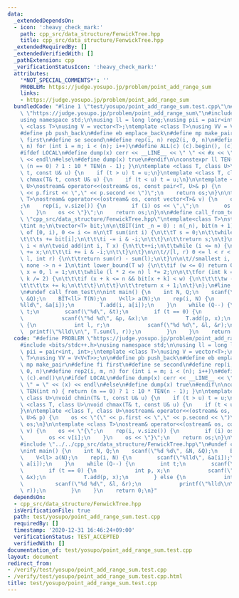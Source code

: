 ```yaml
---
data:
  _extendedDependsOn:
  - icon: ':heavy_check_mark:'
    path: cpp_src/data_structure/FenwickTree.hpp
    title: cpp_src/data_structure/FenwickTree.hpp
  _extendedRequiredBy: []
  _extendedVerifiedWith: []
  _pathExtension: cpp
  _verificationStatusIcon: ':heavy_check_mark:'
  attributes:
    '*NOT_SPECIAL_COMMENTS*': ''
    PROBLEM: https://judge.yosupo.jp/problem/point_add_range_sum
    links:
    - https://judge.yosupo.jp/problem/point_add_range_sum
  bundledCode: "#line 1 \"test/yosupo/point_add_range_sum.test.cpp\"\n#define PROBLEM\
    \ \"https://judge.yosupo.jp/problem/point_add_range_sum\"\n#include <bits/stdc++.h>\n\
    using namespace std;\n\nusing ll = long long;\nusing pii = pair<int, int>;\ntemplate\
    \ <class T>\nusing V = vector<T>;\ntemplate <class T>\nusing VV = V<V<T>>;\n\n\
    #define pb push_back\n#define eb emplace_back\n#define mp make_pair\n#define fi\
    \ first\n#define se second\n#define rep(i, n) rep2(i, 0, n)\n#define rep2(i, m,\
    \ n) for (int i = m; i < (n); i++)\n#define ALL(c) (c).begin(), (c).end()\n\n\
    #ifdef LOCAL\n#define dump(x) cerr << __LINE__ << \" \" << #x << \" = \" << (x)\
    \ << endl\n#else\n#define dump(x) true\n#endif\n\nconstexpr ll TEN(int n) { return\
    \ (n == 0) ? 1 : 10 * TEN(n - 1); }\n\ntemplate <class T, class U>\nvoid chmin(T&\
    \ t, const U& u) {\n    if (t > u) t = u;\n}\ntemplate <class T, class U>\nvoid\
    \ chmax(T& t, const U& u) {\n    if (t < u) t = u;\n}\n\ntemplate <class T, class\
    \ U>\nostream& operator<<(ostream& os, const pair<T, U>& p) {\n    os << \"(\"\
    \ << p.first << \",\" << p.second << \")\";\n    return os;\n}\n\ntemplate <class\
    \ T>\nostream& operator<<(ostream& os, const vector<T>& v) {\n    os << \"{\"\
    ;\n    rep(i, v.size()) {\n        if (i) os << \",\";\n        os << v[i];\n\
    \    }\n    os << \"}\";\n    return os;\n}\n\n#define call_from_test\n#line 1\
    \ \"cpp_src/data_structure/FenwickTree.hpp\"\ntemplate<class T>\nstruct BIT {\n\
    \tint n;\n\tvector<T> bit;\n\n\tBIT(int _n = 0) : n(_n), bit(n + 1) {}\n\n\t//sum\
    \ of [0, i), 0 <= i <= n\n\tT sum(int i) {\n\t\tT s = 0;\n\t\twhile (i > 0) {\n\
    \t\t\ts += bit[i];\n\t\t\ti -= i & -i;\n\t\t}\n\t\treturn s;\n\t}\n\n\t//0 <=\
    \ i < n\n\tvoid add(int i, T x) {\n\t\t++i;\n\t\twhile (i <= n) {\n\t\t\tbit[i]\
    \ += x;\n\t\t\ti += i & -i;\n\t\t}\n\t}\n\n\t//[l, r) 0 <= l < r < n\n\tT sum(int\
    \ l, int r) {\n\t\treturn sum(r) - sum(l);\n\t}\n\n\t//smallest i, sum(i) >= w,\
    \ none -> n + 1\n\tint lower_bound(T w) {\n\t\tif (w <= 0) return 0;\n\t\tint\
    \ x = 0, l = 1;\n\t\twhile (l * 2 <= n) l *= 2;\n\n\t\tfor (int k = l; k > 0;\
    \ k /= 2) {\n\t\t\tif (x + k <= n && bit[x + k] < w) {\n\t\t\t\tw -= bit[x + k];\n\
    \t\t\t\tx += k;\n\t\t\t}\n\t\t}\n\t\treturn x + 1;\n\t}\n};\n#line 57 \"test/yosupo/point_add_range_sum.test.cpp\"\
    \n#undef call_from_test\n\nint main() {\n    int N, Q;\n    scanf(\"%d %d\", &N,\
    \ &Q);\n    BIT<ll> T(N);\n    V<ll> a(N);\n    rep(i, N) {\n        scanf(\"\
    %lld\", &a[i]);\n        T.add(i, a[i]);\n    }\n    while (Q--) {\n        int\
    \ t;\n        scanf(\"%d\", &t);\n        if (t == 0) {\n            int p, x;\n\
    \            scanf(\"%d %d\", &p, &x);\n            T.add(p, x);\n        } else\
    \ {\n            int l, r;\n            scanf(\"%d %d\", &l, &r);\n          \
    \  printf(\"%lld\\n\", T.sum(l, r));\n        }\n    }\n    return 0;\n}\n"
  code: "#define PROBLEM \"https://judge.yosupo.jp/problem/point_add_range_sum\"\n\
    #include <bits/stdc++.h>\nusing namespace std;\n\nusing ll = long long;\nusing\
    \ pii = pair<int, int>;\ntemplate <class T>\nusing V = vector<T>;\ntemplate <class\
    \ T>\nusing VV = V<V<T>>;\n\n#define pb push_back\n#define eb emplace_back\n#define\
    \ mp make_pair\n#define fi first\n#define se second\n#define rep(i, n) rep2(i,\
    \ 0, n)\n#define rep2(i, m, n) for (int i = m; i < (n); i++)\n#define ALL(c) (c).begin(),\
    \ (c).end()\n\n#ifdef LOCAL\n#define dump(x) cerr << __LINE__ << \" \" << #x <<\
    \ \" = \" << (x) << endl\n#else\n#define dump(x) true\n#endif\n\nconstexpr ll\
    \ TEN(int n) { return (n == 0) ? 1 : 10 * TEN(n - 1); }\n\ntemplate <class T,\
    \ class U>\nvoid chmin(T& t, const U& u) {\n    if (t > u) t = u;\n}\ntemplate\
    \ <class T, class U>\nvoid chmax(T& t, const U& u) {\n    if (t < u) t = u;\n\
    }\n\ntemplate <class T, class U>\nostream& operator<<(ostream& os, const pair<T,\
    \ U>& p) {\n    os << \"(\" << p.first << \",\" << p.second << \")\";\n    return\
    \ os;\n}\n\ntemplate <class T>\nostream& operator<<(ostream& os, const vector<T>&\
    \ v) {\n    os << \"{\";\n    rep(i, v.size()) {\n        if (i) os << \",\";\n\
    \        os << v[i];\n    }\n    os << \"}\";\n    return os;\n}\n\n#define call_from_test\n\
    #include \"../../cpp_src/data_structure/FenwickTree.hpp\"\n#undef call_from_test\n\
    \nint main() {\n    int N, Q;\n    scanf(\"%d %d\", &N, &Q);\n    BIT<ll> T(N);\n\
    \    V<ll> a(N);\n    rep(i, N) {\n        scanf(\"%lld\", &a[i]);\n        T.add(i,\
    \ a[i]);\n    }\n    while (Q--) {\n        int t;\n        scanf(\"%d\", &t);\n\
    \        if (t == 0) {\n            int p, x;\n            scanf(\"%d %d\", &p,\
    \ &x);\n            T.add(p, x);\n        } else {\n            int l, r;\n  \
    \          scanf(\"%d %d\", &l, &r);\n            printf(\"%lld\\n\", T.sum(l,\
    \ r));\n        }\n    }\n    return 0;\n}"
  dependsOn:
  - cpp_src/data_structure/FenwickTree.hpp
  isVerificationFile: true
  path: test/yosupo/point_add_range_sum.test.cpp
  requiredBy: []
  timestamp: '2020-12-31 16:46:24+09:00'
  verificationStatus: TEST_ACCEPTED
  verifiedWith: []
documentation_of: test/yosupo/point_add_range_sum.test.cpp
layout: document
redirect_from:
- /verify/test/yosupo/point_add_range_sum.test.cpp
- /verify/test/yosupo/point_add_range_sum.test.cpp.html
title: test/yosupo/point_add_range_sum.test.cpp
---
```

